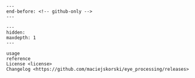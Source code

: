 ```{include} ../README.md
---
end-before: <!-- github-only -->
---
```

[license]: license
[command-line reference]: usage

```{toctree}
---
hidden:
maxdepth: 1
---

usage
reference
License <license>
Changelog <https://github.com/maciejskorski/eye_processing/releases>
```
